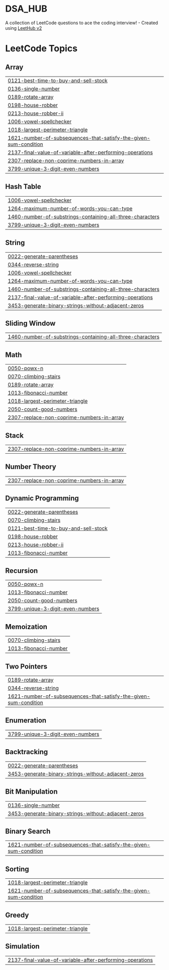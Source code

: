 # DSA_HUB
A collection of LeetCode questions to ace the coding interview! - Created using [LeetHub v2](https://github.com/arunbhardwaj/LeetHub-2.0)

<!---LeetCode Topics Start-->
# LeetCode Topics
## Array
|  |
| ------- |
| [0121-best-time-to-buy-and-sell-stock](https://github.com/Ayan-10-06-03/DSA_HUB/tree/master/0121-best-time-to-buy-and-sell-stock) |
| [0136-single-number](https://github.com/Ayan-10-06-03/DSA_HUB/tree/master/0136-single-number) |
| [0189-rotate-array](https://github.com/Ayan-10-06-03/DSA_HUB/tree/master/0189-rotate-array) |
| [0198-house-robber](https://github.com/Ayan-10-06-03/DSA_HUB/tree/master/0198-house-robber) |
| [0213-house-robber-ii](https://github.com/Ayan-10-06-03/DSA_HUB/tree/master/0213-house-robber-ii) |
| [1006-vowel-spellchecker](https://github.com/Ayan-10-06-03/DSA_HUB/tree/master/1006-vowel-spellchecker) |
| [1018-largest-perimeter-triangle](https://github.com/Ayan-10-06-03/DSA_HUB/tree/master/1018-largest-perimeter-triangle) |
| [1621-number-of-subsequences-that-satisfy-the-given-sum-condition](https://github.com/Ayan-10-06-03/DSA_HUB/tree/master/1621-number-of-subsequences-that-satisfy-the-given-sum-condition) |
| [2137-final-value-of-variable-after-performing-operations](https://github.com/Ayan-10-06-03/DSA_HUB/tree/master/2137-final-value-of-variable-after-performing-operations) |
| [2307-replace-non-coprime-numbers-in-array](https://github.com/Ayan-10-06-03/DSA_HUB/tree/master/2307-replace-non-coprime-numbers-in-array) |
| [3799-unique-3-digit-even-numbers](https://github.com/Ayan-10-06-03/DSA_HUB/tree/master/3799-unique-3-digit-even-numbers) |
## Hash Table
|  |
| ------- |
| [1006-vowel-spellchecker](https://github.com/Ayan-10-06-03/DSA_HUB/tree/master/1006-vowel-spellchecker) |
| [1264-maximum-number-of-words-you-can-type](https://github.com/Ayan-10-06-03/DSA_HUB/tree/master/1264-maximum-number-of-words-you-can-type) |
| [1460-number-of-substrings-containing-all-three-characters](https://github.com/Ayan-10-06-03/DSA_HUB/tree/master/1460-number-of-substrings-containing-all-three-characters) |
| [3799-unique-3-digit-even-numbers](https://github.com/Ayan-10-06-03/DSA_HUB/tree/master/3799-unique-3-digit-even-numbers) |
## String
|  |
| ------- |
| [0022-generate-parentheses](https://github.com/Ayan-10-06-03/DSA_HUB/tree/master/0022-generate-parentheses) |
| [0344-reverse-string](https://github.com/Ayan-10-06-03/DSA_HUB/tree/master/0344-reverse-string) |
| [1006-vowel-spellchecker](https://github.com/Ayan-10-06-03/DSA_HUB/tree/master/1006-vowel-spellchecker) |
| [1264-maximum-number-of-words-you-can-type](https://github.com/Ayan-10-06-03/DSA_HUB/tree/master/1264-maximum-number-of-words-you-can-type) |
| [1460-number-of-substrings-containing-all-three-characters](https://github.com/Ayan-10-06-03/DSA_HUB/tree/master/1460-number-of-substrings-containing-all-three-characters) |
| [2137-final-value-of-variable-after-performing-operations](https://github.com/Ayan-10-06-03/DSA_HUB/tree/master/2137-final-value-of-variable-after-performing-operations) |
| [3453-generate-binary-strings-without-adjacent-zeros](https://github.com/Ayan-10-06-03/DSA_HUB/tree/master/3453-generate-binary-strings-without-adjacent-zeros) |
## Sliding Window
|  |
| ------- |
| [1460-number-of-substrings-containing-all-three-characters](https://github.com/Ayan-10-06-03/DSA_HUB/tree/master/1460-number-of-substrings-containing-all-three-characters) |
## Math
|  |
| ------- |
| [0050-powx-n](https://github.com/Ayan-10-06-03/DSA_HUB/tree/master/0050-powx-n) |
| [0070-climbing-stairs](https://github.com/Ayan-10-06-03/DSA_HUB/tree/master/0070-climbing-stairs) |
| [0189-rotate-array](https://github.com/Ayan-10-06-03/DSA_HUB/tree/master/0189-rotate-array) |
| [1013-fibonacci-number](https://github.com/Ayan-10-06-03/DSA_HUB/tree/master/1013-fibonacci-number) |
| [1018-largest-perimeter-triangle](https://github.com/Ayan-10-06-03/DSA_HUB/tree/master/1018-largest-perimeter-triangle) |
| [2050-count-good-numbers](https://github.com/Ayan-10-06-03/DSA_HUB/tree/master/2050-count-good-numbers) |
| [2307-replace-non-coprime-numbers-in-array](https://github.com/Ayan-10-06-03/DSA_HUB/tree/master/2307-replace-non-coprime-numbers-in-array) |
## Stack
|  |
| ------- |
| [2307-replace-non-coprime-numbers-in-array](https://github.com/Ayan-10-06-03/DSA_HUB/tree/master/2307-replace-non-coprime-numbers-in-array) |
## Number Theory
|  |
| ------- |
| [2307-replace-non-coprime-numbers-in-array](https://github.com/Ayan-10-06-03/DSA_HUB/tree/master/2307-replace-non-coprime-numbers-in-array) |
## Dynamic Programming
|  |
| ------- |
| [0022-generate-parentheses](https://github.com/Ayan-10-06-03/DSA_HUB/tree/master/0022-generate-parentheses) |
| [0070-climbing-stairs](https://github.com/Ayan-10-06-03/DSA_HUB/tree/master/0070-climbing-stairs) |
| [0121-best-time-to-buy-and-sell-stock](https://github.com/Ayan-10-06-03/DSA_HUB/tree/master/0121-best-time-to-buy-and-sell-stock) |
| [0198-house-robber](https://github.com/Ayan-10-06-03/DSA_HUB/tree/master/0198-house-robber) |
| [0213-house-robber-ii](https://github.com/Ayan-10-06-03/DSA_HUB/tree/master/0213-house-robber-ii) |
| [1013-fibonacci-number](https://github.com/Ayan-10-06-03/DSA_HUB/tree/master/1013-fibonacci-number) |
## Recursion
|  |
| ------- |
| [0050-powx-n](https://github.com/Ayan-10-06-03/DSA_HUB/tree/master/0050-powx-n) |
| [1013-fibonacci-number](https://github.com/Ayan-10-06-03/DSA_HUB/tree/master/1013-fibonacci-number) |
| [2050-count-good-numbers](https://github.com/Ayan-10-06-03/DSA_HUB/tree/master/2050-count-good-numbers) |
| [3799-unique-3-digit-even-numbers](https://github.com/Ayan-10-06-03/DSA_HUB/tree/master/3799-unique-3-digit-even-numbers) |
## Memoization
|  |
| ------- |
| [0070-climbing-stairs](https://github.com/Ayan-10-06-03/DSA_HUB/tree/master/0070-climbing-stairs) |
| [1013-fibonacci-number](https://github.com/Ayan-10-06-03/DSA_HUB/tree/master/1013-fibonacci-number) |
## Two Pointers
|  |
| ------- |
| [0189-rotate-array](https://github.com/Ayan-10-06-03/DSA_HUB/tree/master/0189-rotate-array) |
| [0344-reverse-string](https://github.com/Ayan-10-06-03/DSA_HUB/tree/master/0344-reverse-string) |
| [1621-number-of-subsequences-that-satisfy-the-given-sum-condition](https://github.com/Ayan-10-06-03/DSA_HUB/tree/master/1621-number-of-subsequences-that-satisfy-the-given-sum-condition) |
## Enumeration
|  |
| ------- |
| [3799-unique-3-digit-even-numbers](https://github.com/Ayan-10-06-03/DSA_HUB/tree/master/3799-unique-3-digit-even-numbers) |
## Backtracking
|  |
| ------- |
| [0022-generate-parentheses](https://github.com/Ayan-10-06-03/DSA_HUB/tree/master/0022-generate-parentheses) |
| [3453-generate-binary-strings-without-adjacent-zeros](https://github.com/Ayan-10-06-03/DSA_HUB/tree/master/3453-generate-binary-strings-without-adjacent-zeros) |
## Bit Manipulation
|  |
| ------- |
| [0136-single-number](https://github.com/Ayan-10-06-03/DSA_HUB/tree/master/0136-single-number) |
| [3453-generate-binary-strings-without-adjacent-zeros](https://github.com/Ayan-10-06-03/DSA_HUB/tree/master/3453-generate-binary-strings-without-adjacent-zeros) |
## Binary Search
|  |
| ------- |
| [1621-number-of-subsequences-that-satisfy-the-given-sum-condition](https://github.com/Ayan-10-06-03/DSA_HUB/tree/master/1621-number-of-subsequences-that-satisfy-the-given-sum-condition) |
## Sorting
|  |
| ------- |
| [1018-largest-perimeter-triangle](https://github.com/Ayan-10-06-03/DSA_HUB/tree/master/1018-largest-perimeter-triangle) |
| [1621-number-of-subsequences-that-satisfy-the-given-sum-condition](https://github.com/Ayan-10-06-03/DSA_HUB/tree/master/1621-number-of-subsequences-that-satisfy-the-given-sum-condition) |
## Greedy
|  |
| ------- |
| [1018-largest-perimeter-triangle](https://github.com/Ayan-10-06-03/DSA_HUB/tree/master/1018-largest-perimeter-triangle) |
## Simulation
|  |
| ------- |
| [2137-final-value-of-variable-after-performing-operations](https://github.com/Ayan-10-06-03/DSA_HUB/tree/master/2137-final-value-of-variable-after-performing-operations) |
<!---LeetCode Topics End-->
